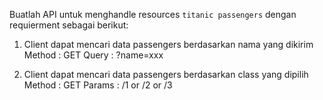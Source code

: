 Buatlah API untuk menghandle resources `titanic passengers` dengan requierment 
sebagai berikut:

1. Client dapat mencari data passengers berdasarkan nama yang dikirim
    Method      : GET
    Query       : ?name=xxx

2. Client dapat mencari data passengers berdasarkan class yang dipilih
    Method      : GET
    Params      : /1 or /2 or /3